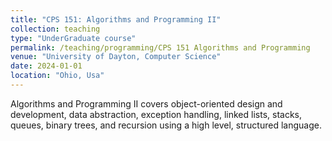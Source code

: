 ```yaml
---
title: "CPS 151: Algorithms and Programming II"
collection: teaching
type: "UnderGraduate course"
permalink: /teaching/programming/CPS 151 Algorithms and Programming 
venue: "University of Dayton, Computer Science"
date: 2024-01-01
location: "Ohio, Usa"
---
```


Algorithms and Programming II covers object-oriented design and development, data abstraction, exception handling, linked lists, stacks, queues, binary trees, and recursion using a high level, structured language.